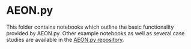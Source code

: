 # AEON.py

This folder contains notebooks which outline the basic functionality provided by AEON.py. Other example notebooks as well as several case studies are available in the [AEON.py repository](https://github.com/sybila/biodivine-aeon-py/tree/main/example).
